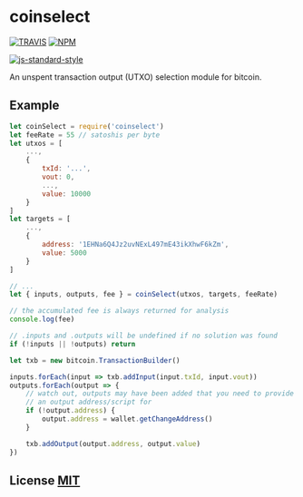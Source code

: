 # coinselect

[![TRAVIS](https://secure.travis-ci.org/bitcoinjs/coinselect.png)](http://travis-ci.org/bitcoinjs/coinselect)
[![NPM](http://img.shields.io/npm/v/coinselect.svg)](https://www.npmjs.org/package/coinselect)

[![js-standard-style](https://cdn.rawgit.com/feross/standard/master/badge.svg)](https://github.com/feross/standard)

An unspent transaction output (UTXO) selection module for bitcoin.


## Example

``` javascript
let coinSelect = require('coinselect')
let feeRate = 55 // satoshis per byte
let utxos = [
	...,
	{
		txId: '...',
		vout: 0,
		...,
		value: 10000
	}
]
let targets = [
	...,
	{
		address: '1EHNa6Q4Jz2uvNExL497mE43ikXhwF6kZm',
		value: 5000
	}
]

// ...
let { inputs, outputs, fee } = coinSelect(utxos, targets, feeRate)

// the accumulated fee is always returned for analysis
console.log(fee)

// .inputs and .outputs will be undefined if no solution was found
if (!inputs || !outputs) return

let txb = new bitcoin.TransactionBuilder()

inputs.forEach(input => txb.addInput(input.txId, input.vout))
outputs.forEach(output => {
	// watch out, outputs may have been added that you need to provide
	// an output address/script for
	if (!output.address) {
		output.address = wallet.getChangeAddress()
	}

	txb.addOutput(output.address, output.value)
})
```


## License [MIT](LICENSE)
